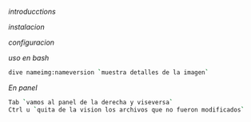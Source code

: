 *introducctions*

*instalacion*

*configuracion*

*uso en bash*
```bash
dive nameimg:nameversion `muestra detalles de la imagen`

```
*En panel*
```bash
Tab `vamos al panel de la derecha y viseversa`
Ctrl u `quita de la vision los archivos que no fueron modificados`

```
